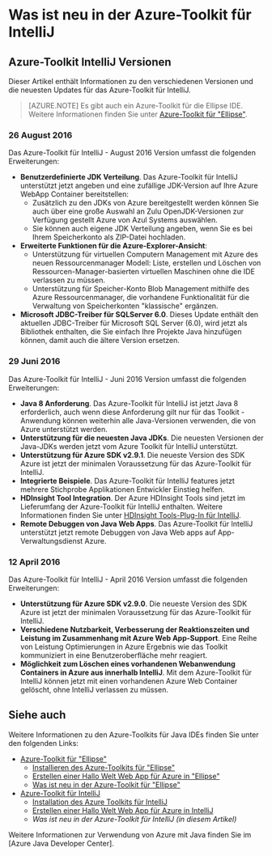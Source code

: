 <properties
    pageTitle="Was ist neu in der Azure-Toolkit für IntelliJ | Microsoft Azure"
    description="Lernen Sie die neuesten Funktionen im Azure-Toolkit für IntelliJ aus."
    services=""
    documentationCenter="java"
    authors="rmcmurray"
    manager="wpickett"
    editor=""/>

<tags
    ms.service="multiple"
    ms.workload="na"
    ms.tgt_pltfrm="multiple"
    ms.devlang="Java"
    ms.topic="article"
    ms.date="08/26/2016" 
    ms.author="robmcm;asirveda;martinsawicki"/>

# <a name="whats-new-in-the-azure-toolkit-for-intellij"></a>Was ist neu in der Azure-Toolkit für IntelliJ

## <a name="azure-toolkit-for-intellij-releases"></a>Azure-Toolkit IntelliJ Versionen

Dieser Artikel enthält Informationen zu den verschiedenen Versionen und die neuesten Updates für das Azure-Toolkit für IntelliJ.

> [AZURE.NOTE] Es gibt auch ein Azure-Toolkit für die Ellipse IDE. Weitere Informationen finden Sie unter [Azure-Toolkit für "Ellipse"].

### <a name="august-26-2016"></a>26 August 2016

Das Azure-Toolkit für IntelliJ - August 2016 Version umfasst die folgenden Erweiterungen:

* **Benutzerdefinierte JDK Verteilung**. Das Azure-Toolkit für IntelliJ unterstützt jetzt angeben und eine zufällige JDK-Version auf Ihre Azure WebApp Container bereitstellen:
  - Zusätzlich zu den JDKs von Azure bereitgestellt werden können Sie auch über eine große Auswahl an Zulu OpenJDK-Versionen zur Verfügung gestellt Azure von Azul Systems auswählen.
  - Sie können auch eigene JDK Verteilung angeben, wenn Sie es bei Ihrem Speicherkonto als ZIP-Datei hochladen.
* **Erweiterte Funktionen für die Azure-Explorer-Ansicht**:
  - Unterstützung für virtuellen Computern Management mit Azure des neuen Ressourcenmanager Modell: Liste, erstellen und Löschen von Ressourcen-Manager-basierten virtuellen Maschinen ohne die IDE verlassen zu müssen.
  - Unterstützung für Speicher-Konto Blob Management mithilfe des Azure Ressourcenmanager, die vorhandene Funktionalität für die Verwaltung von Speicherkonten "klassische" ergänzen.
* **Microsoft JDBC-Treiber für SQLServer 6.0**. Dieses Update enthält den aktuellen JDBC-Treiber für Microsoft SQL Server (6.0), wird jetzt als Bibliothek enthalten, die Sie einfach Ihre Projekte Java hinzufügen können, damit auch die ältere Version ersetzen.

### <a name="june-29-2016"></a>29 Juni 2016

Das Azure-Toolkit für IntelliJ - Juni 2016 Version umfasst die folgenden Erweiterungen:

* **Java 8 Anforderung**. Das Azure-Toolkit für IntelliJ ist jetzt Java 8 erforderlich, auch wenn diese Anforderung gilt nur für das Toolkit - Anwendung können weiterhin alle Java-Versionen verwenden, die von Azure unterstützt werden.
* **Unterstützung für die neuesten Java JDKs**. Die neuesten Versionen der Java-JDKs werden jetzt vom Azure Toolkit für IntelliJ unterstützt.
* **Unterstützung für Azure SDK v2.9.1**. Die neueste Version des SDK Azure ist jetzt der minimalen Voraussetzung für das Azure-Toolkit für IntelliJ.
* **Integrierte Beispiele**. Das Azure-Toolkit für IntelliJ features jetzt mehrere Stichprobe Applikationen Entwickler Einstieg helfen.
* **HDInsight Tool Integration**. Der Azure HDInsight Tools sind jetzt im Lieferumfang der Azure-Toolkit für IntelliJ enthalten. Weitere Informationen finden Sie unter [HDInsight Tools-Plug-In für IntelliJ].
* **Remote Debuggen von Java Web Apps**. Das Azure-Toolkit für IntelliJ unterstützt jetzt remote Debuggen von Java Web apps auf App-Verwaltungsdienst Azure.

### <a name="april-12-2016"></a>12 April 2016

Das Azure-Toolkit für IntelliJ - April 2016 Version umfasst die folgenden Erweiterungen:

* **Unterstützung für Azure SDK v2.9.0**. Die neueste Version des SDK Azure ist jetzt der minimalen Voraussetzung für das Azure-Toolkit für IntelliJ.
* **Verschiedene Nutzbarkeit, Verbesserung der Reaktionszeiten und Leistung im Zusammenhang mit Azure Web App-Support**. Eine Reihe von Leistung Optimierungen in Azure Ergebnis wie das Toolkit kommuniziert in eine Benutzeroberfläche mehr reagiert.
* **Möglichkeit zum Löschen eines vorhandenen Webanwendung Containers in Azure aus innerhalb IntelliJ**. Mit dem Azure-Toolkit für IntelliJ können jetzt mit einen vorhandenen Azure Web Container gelöscht, ohne IntelliJ verlassen zu müssen.

## <a name="see-also"></a>Siehe auch ##

Weitere Informationen zu den Azure-Toolkits für Java IDEs finden Sie unter den folgenden Links:

- [Azure-Toolkit für "Ellipse"]
  - [Installieren des Azure-Toolkits für "Ellipse"]
  - [Erstellen einer Hallo Welt Web App für Azure in "Ellipse"]
  - [Was ist neu in der Azure-Toolkit für "Ellipse"]
- [Azure-Toolkit für IntelliJ]
  - [Installation des Azure Toolkits für IntelliJ]
  - [Erstellen einer Hallo Welt Web App für Azure in IntelliJ]
  - *Was ist neu in der Azure-Toolkit für IntelliJ (in diesem Artikel)*

Weitere Informationen zur Verwendung von Azure mit Java finden Sie im [Azure Java Developer Center].

<!-- URL List -->

[Azure-Toolkit für "Ellipse"]: ./azure-toolkit-for-eclipse.md
[Azure-Toolkit für IntelliJ]: ./azure-toolkit-for-intellij.md
[Erstellen einer Hallo Welt Web App für Azure in "Ellipse"]: ./app-service-web/app-service-web-eclipse-create-hello-world-web-app.md
[Erstellen einer Hallo Welt Web App für Azure in IntelliJ]: ./app-service-web/app-service-web-intellij-create-hello-world-web-app.md
[Installieren des Azure-Toolkits für "Ellipse"]: ./azure-toolkit-for-eclipse-installation.md
[Installation des Azure Toolkits für IntelliJ]: ./azure-toolkit-for-intellij-installation.md
[Was ist neu in der Azure-Toolkit für "Ellipse"]: ./azure-toolkit-for-eclipse-whats-new.md
[What's New in the Azure Toolkit for IntelliJ]: ./azure-toolkit-for-intellij-whats-new.md

[Azure Java-Entwicklercenter]: http://go.microsoft.com/fwlink/?LinkID=699547

[HDInsight Tools-Plug-In für IntelliJ]: ./hdinsight/hdinsight-apache-spark-intellij-tool-plugin.md
